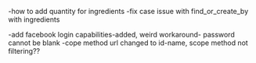 -how to add quantity for ingredients
-fix case issue with find_or_create_by with ingredients

-add facebook login capabilities-added, weird workaround- password cannot be blank 
-cope method url changed to id-name, scope method not filtering??
